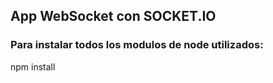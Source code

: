 ## App WebSocket con SOCKET.IO


### Para instalar todos los modulos de node utilizados:
npm install